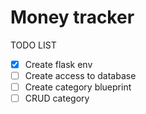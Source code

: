# Money tracker

TODO LIST 

- [x] Create flask env
- [ ] Create access to database
- [ ] Create category blueprint
- [ ] CRUD category
